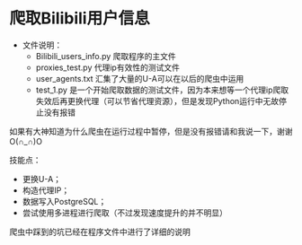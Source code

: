 # 爬取Bilibili用户信息

* 文件说明：
  * Bilibili_users_info.py 爬取程序的主文件
  * proxies_test.py        代理ip有效性的测试文件
  * user_agents.txt        汇集了大量的U-A可以在以后的爬虫中运用
  * test_1.py              是一个开始爬取数据的测试文件，因为本来想等一个代理ip爬取失效后再更换代理（可以节省代理资源），但是发现Python运行中无故停止没有报错

如果有大神知道为什么爬虫在运行过程中暂停，但是没有报错请和我说一下，谢谢O(∩_∩)O

技能点：
* 更换U-A；
* 构造代理IP；
* 数据写入PostgreSQL；
* 尝试使用多进程进行爬取（不过发现速度提升的并不明显）

爬虫中踩到的坑已经在程序文件中进行了详细的说明

